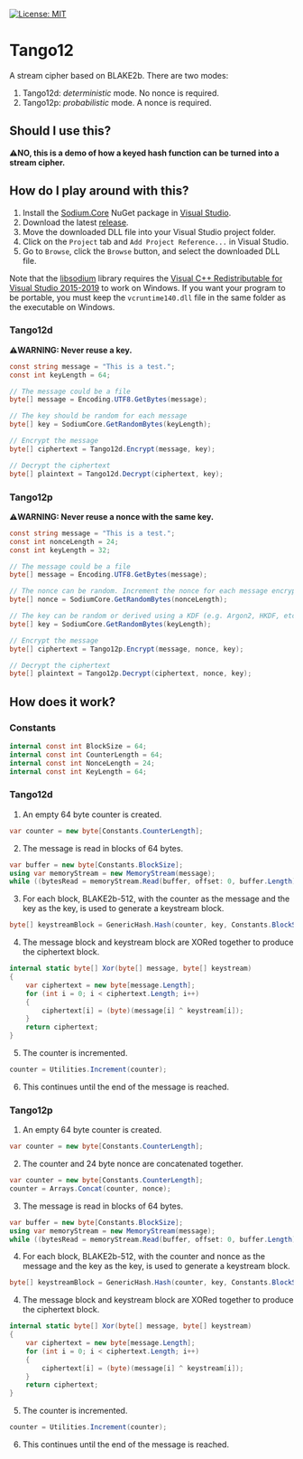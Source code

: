 [![License: MIT](https://img.shields.io/badge/License-MIT-blue.svg)](https://github.com/samuel-lucas6/Geralt/blob/main/LICENSE)
# Tango12
A stream cipher based on BLAKE2b. There are two modes:

1. Tango12d: *deterministic* mode. No nonce is required.
2. Tango12p: *probabilistic* mode. A nonce is required.

## Should I use this?
⚠️**NO, this is a demo of how a keyed hash function can be turned into a stream cipher.**

## How do I play around with this?
1. Install the [Sodium.Core](https://www.nuget.org/packages/Sodium.Core) NuGet package in [Visual Studio](https://docs.microsoft.com/en-us/nuget/quickstart/install-and-use-a-package-in-visual-studio).
2. Download the latest [release](https://github.com/samuel-lucas6/Tango12/releases).
3. Move the downloaded DLL file into your Visual Studio project folder.
3. Click on the ```Project``` tab and ```Add Project Reference...``` in Visual Studio.
4. Go to ```Browse```, click the ```Browse``` button, and select the downloaded DLL file.

Note that the [libsodium](https://doc.libsodium.org/) library requires the [Visual C++ Redistributable for Visual Studio 2015-2019](https://support.microsoft.com/en-us/help/2977003/the-latest-supported-visual-c-downloads) to work on Windows. If you want your program to be portable, you must keep the ```vcruntime140.dll``` file in the same folder as the executable on Windows.

### Tango12d
⚠️**WARNING: Never reuse a key.**
```c#
const string message = "This is a test.";
const int keyLength = 64;

// The message could be a file
byte[] message = Encoding.UTF8.GetBytes(message);

// The key should be random for each message
byte[] key = SodiumCore.GetRandomBytes(keyLength);

// Encrypt the message
byte[] ciphertext = Tango12d.Encrypt(message, key);

// Decrypt the ciphertext
byte[] plaintext = Tango12d.Decrypt(ciphertext, key);
```

### Tango12p
⚠️**WARNING: Never reuse a nonce with the same key.**
```c#
const string message = "This is a test.";
const int nonceLength = 24;
const int keyLength = 32;

// The message could be a file
byte[] message = Encoding.UTF8.GetBytes(message);

// The nonce can be random. Increment the nonce for each message encrypted using the same key
byte[] nonce = SodiumCore.GetRandomBytes(nonceLength);

// The key can be random or derived using a KDF (e.g. Argon2, HKDF, etc)
byte[] key = SodiumCore.GetRandomBytes(keyLength);

// Encrypt the message
byte[] ciphertext = Tango12p.Encrypt(message, nonce, key);

// Decrypt the ciphertext
byte[] plaintext = Tango12p.Decrypt(ciphertext, nonce, key);
```

## How does it work?
### Constants
```c#
internal const int BlockSize = 64;
internal const int CounterLength = 64;
internal const int NonceLength = 24;
internal const int KeyLength = 64;
```

### Tango12d
1. An empty 64 byte counter is created.
```c#
var counter = new byte[Constants.CounterLength];
```
2. The message is read in blocks of 64 bytes.
```c#
var buffer = new byte[Constants.BlockSize];
using var memoryStream = new MemoryStream(message);
while ((bytesRead = memoryStream.Read(buffer, offset: 0, buffer.Length)) > 0)
```
3. For each block, BLAKE2b-512, with the counter as the message and the key as the key, is used to generate a keystream block.
```c#
byte[] keystreamBlock = GenericHash.Hash(counter, key, Constants.BlockSize);
```
4. The message block and keystream block are XORed together to produce the ciphertext block.
```c#
internal static byte[] Xor(byte[] message, byte[] keystream)
{
    var ciphertext = new byte[message.Length];
    for (int i = 0; i < ciphertext.Length; i++)
    {
        ciphertext[i] = (byte)(message[i] ^ keystream[i]);
    }
    return ciphertext;
}
```
5. The counter is incremented.
```c#
counter = Utilities.Increment(counter);
```
6. This continues until the end of the message is reached.

### Tango12p

1. An empty 64 byte counter is created.
```c#
var counter = new byte[Constants.CounterLength];
```
2. The counter and 24 byte nonce are concatenated together.
```c#
var counter = new byte[Constants.CounterLength];
counter = Arrays.Concat(counter, nonce);
```
3. The message is read in blocks of 64 bytes.
```c#
var buffer = new byte[Constants.BlockSize];
using var memoryStream = new MemoryStream(message);
while ((bytesRead = memoryStream.Read(buffer, offset: 0, buffer.Length)) > 0)
```
4. For each block, BLAKE2b-512, with the counter and nonce as the message and the key as the key, is used to generate a keystream block.
```c#
byte[] keystreamBlock = GenericHash.Hash(counter, key, Constants.BlockSize);
```
4. The message block and keystream block are XORed together to produce the ciphertext block.
```c#
internal static byte[] Xor(byte[] message, byte[] keystream)
{
    var ciphertext = new byte[message.Length];
    for (int i = 0; i < ciphertext.Length; i++)
    {
        ciphertext[i] = (byte)(message[i] ^ keystream[i]);
    }
    return ciphertext;
}
```
5. The counter is incremented.
```c#
counter = Utilities.Increment(counter);
```
6. This continues until the end of the message is reached.
